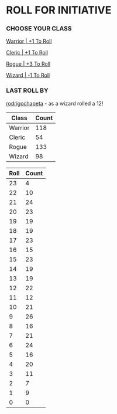 # ROLL FOR INITIATIVE
### CHOOSE YOUR CLASS

[Warrior | +1 To Roll](https://github.com/benjaminsampica/benjaminsampica/issues/new?title=roll%7Cwarrior&body=Just+click+%27Submit+new+issue%27.)

[Cleric | +1 To Roll](https://github.com/benjaminsampica/benjaminsampica/issues/new?title=roll%7Ccleric&body=Just+click+%27Submit+new+issue%27.)

[Rogue | +3 To Roll](https://github.com/benjaminsampica/benjaminsampica/issues/new?title=roll%7Crogue&body=Just+click+%27Submit+new+issue%27.)

[Wizard | -1 To Roll](https://github.com/benjaminsampica/benjaminsampica/issues/new?title=roll%7Cwizard&body=Just+click+%27Submit+new+issue%27.)
### LAST ROLL BY
[rodrigochapeta](https://www.github.com/rodrigochapeta) - as a wizard rolled a 12!

|Class|Count|
|-|-|
|Warrior|118|
|Cleric|54|
|Rogue|133|
|Wizard|98|

|Roll|Count|
|-|-|
|23|4
|22|10
|21|24
|20|23
|19|19
|18|19
|17|23
|16|15
|15|23
|14|19
|13|19
|12|22
|11|12
|10|21
|9|26
|8|16
|7|21
|6|24
|5|16
|4|20
|3|11
|2|7
|1|9
|0|0

